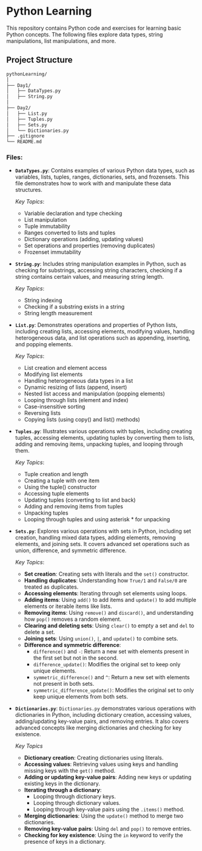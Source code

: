 # Python Learning

This repository contains Python code and exercises for learning basic Python concepts. The following files explore data types, string manipulations, list manipulations, and more.

## Project Structure

```bash
pythonLearning/
│
├── Day1/
│   ├── DataTypes.py
│   ├── String.py
│
├── Day2/
│   ├── List.py
│   ├── Tuples.py
│   ├── Sets.py
│   └── Dictionaries.py
├── .gitignore
└── README.md

```

### Files:

- **`DataTypes.py`**: Contains examples of various Python data types, such as variables, lists, tuples, ranges, dictionaries, sets, and frozensets. This file demonstrates how to work with and manipulate these data structures.

  *Key Topics*:
  - Variable declaration and type checking
  - List manipulation
  - Tuple immutability
  - Ranges converted to lists and tuples
  - Dictionary operations (adding, updating values)
  - Set operations and properties (removing duplicates)
  - Frozenset immutability

- **`String.py`**: Includes string manipulation examples in Python, such as checking for substrings, accessing string characters, checking if a string contains certain values, and measuring string length.

  *Key Topics*:
  - String indexing
  - Checking if a substring exists in a string
  - String length measurement

- **`List.py`**: Demonstrates operations and properties of Python lists, including creating lists, accessing elements, modifying values, handling heterogeneous data, and list operations such as appending, inserting, and popping elements.

  *Key Topics*:
  - List creation and element access
  - Modifying list elements
  - Handling heterogeneous data types in a list
  - Dynamic resizing of lists (append, insert)
  - Nested list access and manipulation (popping elements)
  - Looping through lists (element and index)
  - Case-insensitive sorting
  - Reversing lists
  - Copying lists (using copy() and list() methods)
    
- **`Tuples.py`**: Illustrates various operations with tuples, including creating tuples, accessing elements, updating tuples by converting them to lists, adding and removing items, unpacking tuples, and looping through them.

  *Key Topics*:
  - Tuple creation and length
  - Creating a tuple with one item
  - Using the tuple() constructor
  - Accessing tuple elements
  - Updating tuples (converting to list and back)
  - Adding and removing items from tuples
  - Unpacking tuples
  - Looping through tuples and using asterisk * for unpacking
    
- **`Sets.py`**: Explores various operations with sets in Python, including set creation, handling mixed data types, adding elements, removing elements, and joining sets. It covers advanced set operations such as union, difference, and symmetric difference.

  *Key Topics*:
  - **Set creation**: Creating sets with literals and the `set()` constructor.
  - **Handling duplicates**: Understanding how `True/1` and `False/0` are treated as duplicates.
  - **Accessing elements**: Iterating through set elements using loops.
  - **Adding items**: Using `add()` to add items and `update()` to add multiple elements or iterable items like lists.
  - **Removing items**: Using `remove()` and `discard()`, and understanding how `pop()` removes a random element.
  - **Clearing and deleting sets**: Using `clear()` to empty a set and `del` to delete a set.
  - **Joining sets**: Using `union()`, `|`, and `update()` to combine sets.
  - **Difference and symmetric difference**:
    - `difference()` and `-`: Return a new set with elements present in the first set but not in the second.
    - `difference_update()`: Modifies the original set to keep only unique elements.
    - `symmetric_difference()` and `^`: Return a new set with elements not present in both sets.
    - `symmetric_difference_update()`: Modifies the original set to only keep unique elements from both sets.

- **`Dictionaries.py`**: `Dictionaries.py` demonstrates various operations with dictionaries in Python, including dictionary creation, accessing values, adding/updating key-value pairs, and removing entries. It also covers advanced concepts like merging dictionaries and checking for key existence.

  *Key Topics*
  - **Dictionary creation**: Creating dictionaries using literals.
  - **Accessing values**: Retrieving values using keys and handling missing keys with the `get()` method.
  - **Adding or updating key-value pairs**: Adding new keys or updating existing keys in the dictionary.
  - **Iterating through a dictionary**:
    - Looping through dictionary keys.
    - Looping through dictionary values.
    - Looping through key-value pairs using the `.items()` method.
  - **Merging dictionaries**: Using the `update()` method to merge two dictionaries.
  - **Removing key-value pairs**: Using `del` and `pop()` to remove entries.
  - **Checking for key existence**: Using the `in` keyword to verify the presence of keys in a dictionary.


